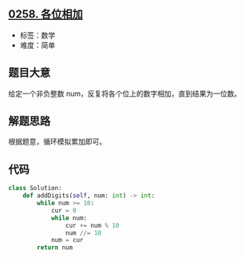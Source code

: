 ## [0258. 各位相加](https://leetcode-cn.com/problems/add-digits/)

- 标签：数学
- 难度：简单

## 题目大意

给定一个非负整数  num，反复将各个位上的数字相加，直到结果为一位数。

## 解题思路

根据题意，循环模拟累加即可。

## 代码

```Python
class Solution:
    def addDigits(self, num: int) -> int:
        while num >= 10:
            cur = 0
            while num:
                cur += num % 10
                num //= 10
            num = cur
        return num
```

